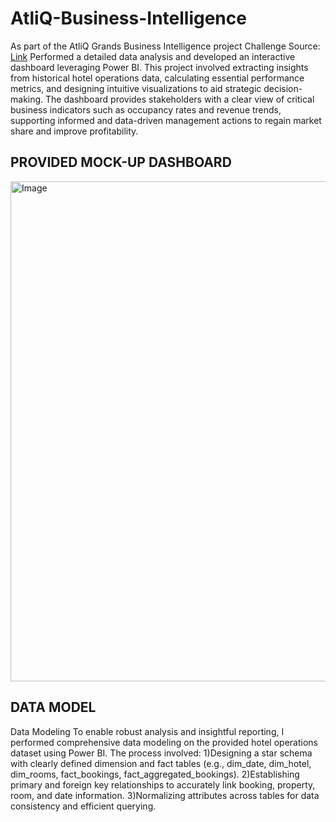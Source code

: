 # AtliQ-Business-Intelligence


As part of the AtliQ Grands Business Intelligence project 
Challenge Source: [Link](https://codebasics.io/challenges/codebasics-resume-project-challenge/5)
Performed a detailed data analysis and developed an interactive dashboard leveraging Power BI. This project involved extracting insights from historical hotel operations data, calculating essential performance metrics, and designing intuitive visualizations to aid strategic decision-making. The dashboard provides stakeholders with a clear view of critical business indicators such as occupancy rates and revenue trends, supporting informed and data-driven management actions to regain market share and improve profitability.


## PROVIDED MOCK-UP DASHBOARD 
<img width="1280" height="800" alt="Image" src="https://github.com/user-attachments/assets/6d472a9d-2053-41e8-8602-bb694922d4e1" />

## DATA MODEL 

Data Modeling
To enable robust analysis and insightful reporting, I performed comprehensive data modeling on the provided hotel operations dataset using Power BI. The process involved:
1)Designing a star schema with clearly defined dimension and fact tables (e.g., dim_date, dim_hotel, dim_rooms, fact_bookings, fact_aggregated_bookings).
2)Establishing primary and foreign key relationships to accurately link booking, property, room, and date information.
3)Normalizing attributes across tables for data consistency and efficient querying.


